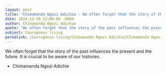 ```yaml
---
layout: post
title: "Chimamanda Ngozi Adichie - We often forget that the story of the"
date: 2024-12-28 12:00:00 -0000
author: Chimamanda Ngozi Adichie
quote: "We often forget that the story of the past influences the present and the future. It is crucial to be aware of our histories."
subject: Courageous living
permalink: /Courageous living/Chimamanda Ngozi Adichie/Chimamanda Ngozi Adichie - We often forget that the story of the
---
```


We often forget that the story of the past influences the present and the future. It is crucial to be aware of our histories.

- Chimamanda Ngozi Adichie
